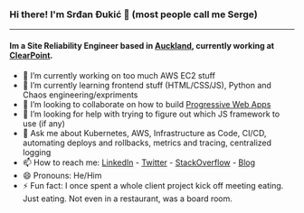 ### Hi there! I'm Srđan Đukić 👋 (most people call me Serge)
---
#### Im a Site Reliability Engineer based in [Auckland](https://en.wikipedia.org/wiki/Auckland), currently working at [ClearPoint](https://clearpoint.digital/).

- 🔭 I’m currently working on too much AWS EC2 stuff
- 🌱 I’m currently learning frontend stuff (HTML/CSS/JS), Python and Chaos engineering/expriments
- 👯 I’m looking to collaborate on how to build [Progressive Web Apps](https://en.wikipedia.org/wiki/Progressive_web_application)
- 🤔 I’m looking for help with trying to figure out which JS framework to use (if any)
- 💬 Ask me about Kubernetes, AWS, Infrastructure as Code, CI/CD, automating deploys and rollbacks, metrics and tracing, centralized logging
- 📫 How to reach me: [LinkedIn](https://www.linkedin.com/in/srdandukic/) - [Twitter](https://twitter.com/srkiNZ) - [StackOverflow](https://stackoverflow.com/users/365445/srkinz84?tab=profile) - [Blog](https://blog.dukic.co.nz/)
- 😄 Pronouns: He/Him
- ⚡ Fun fact: I once spent a whole client project kick off meeting eating. Just eating. Not even in a restaurant, was a board room.
